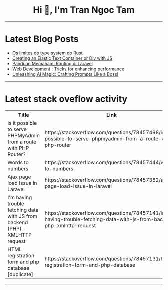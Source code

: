 <h1 align="center">Hi 👋, I'm Tran Ngoc Tam</h1>

---

# Latest Blog Posts 
<!-- BLOG-POST-LIST:START -->
- [Os limites do type system do Rust](https://dev.to/vinsantos/os-limites-do-type-system-do-rust-3aed)
- [Creating an Elastic Text Container or Div with JS](https://dev.to/covenantwest/creating-an-elastic-text-container-or-div-with-js-2284)
- [Panduan Memahami Routing di Laravel](https://dev.to/risekucom/panduan-memahami-routing-di-laravel-1927)
- [Web Development : Tricks for enhancing performance](https://dev.to/theinfernitex/web-development-tricks-for-enhancing-performance-59hf)
- [Unleashing AI Magic: Crafting Prompts Like a Boss!](https://dev.to/theinfernitex/unleashing-ai-magic-crafting-prompts-like-a-boss-b6h)
<!-- BLOG-POST-LIST:END -->

---

# Latest stack oveflow activity
<table>
  <tr><th>Title</th><th>Link</th></tr>
  <!-- STACKOVERFLOW:START --><tr><td>Is it possible to serve PHPMyAdmin from a route with PHP Router?</td><td>https://stackoverflow.com/questions/78457498/is-it-possible-to-serve-phpmyadmin-from-a-route-with-php-router</td></tr><tr><td>Words to numbers</td><td>https://stackoverflow.com/questions/78457444/words-to-numbers</td></tr><tr><td>Ajax page load Issue in Laravel</td><td>https://stackoverflow.com/questions/78457382/ajax-page-load-issue-in-laravel</td></tr><tr><td>I&#39;m having trouble fetching data with JS from backend &lpar;PHP&rpar; - XMLHTTP request</td><td>https://stackoverflow.com/questions/78457141/im-having-trouble-fetching-data-with-js-from-backend-php-xmlhttp-request</td></tr><tr><td>HTML registration form and php database [duplicate]</td><td>https://stackoverflow.com/questions/78457131/html-registration-form-and-php-database</td></tr><!-- STACKOVERFLOW:END -->
</table>

---



